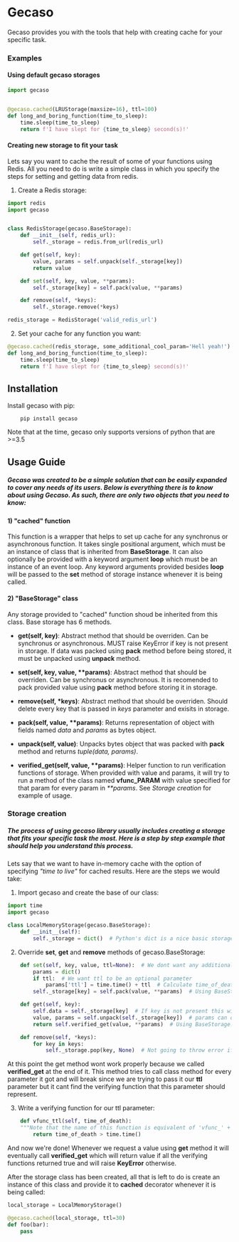 # Gecaso

Gecaso provides you with the tools that help with creating cache for your specific task.

### Examples

#### Using default gecaso storages
```python
import gecaso


@gecaso.cached(LRUStorage(maxsize=16), ttl=100)
def long_and_boring_function(time_to_sleep):
    time.sleep(time_to_sleep)
    return f'I have slept for {time_to_sleep} second(s)!'
```

#### Creating new storage to fit your task
Lets say you want to cache the result of some of your functions using Redis. All you need to do is write a simple class in which you specify the steps for setting and getting data from redis.

1) Create a Redis storage:
```python
import redis
import gecaso


class RedisStorage(gecaso.BaseStorage):
    def __init__(self, redis_url):
        self._storage = redis.from_url(redis_url)

    def get(self, key):
        value, params = self.unpack(self._storage[key])
        return value

    def set(self, key, value, **params):
        self._storage[key] = self.pack(value, **params)

    def remove(self, *keys):
        self._storage.remove(*keys)

redis_storage = RedisStorage('valid_redis_url')
```
2) Set your cache for any function you want:

```python
@gecaso.cached(redis_storage, some_additional_cool_param='Hell yeah!')
def long_and_boring_function(time_to_sleep):
    time.sleep(time_to_sleep)
    return f'I have slept for {time_to_sleep} second(s)!'
```

## Installation
Install gecaso with pip:
```
    pip install gecaso
```
Note that at the time, gecaso only supports versions of python that are >=3.5

## Usage Guide
##### Gecaso was created to be a simple solution that can be easily expanded to cover any needs of its users. Below is everything there is to know about using Gecaso. As such, there are only two objects that you need to know:

#### 1) "cached" function
This function is a wrapper that helps to set up cache for any synchronus or asynchronous function. It takes single positional argument, which must be an instance of class that is inherited from **BaseStorage**. It can also optionally be provided with a keyword argument **loop** which must be an instance of an event loop. Any keyword arguments provided besides **loop** will be passed to the **set** method of storage instance whenever it is being called.

#### 2) "BaseStorage" class
Any storage provided to "cached" function shoud be inherited from this class. Base storage has 6 methods.

* **get(self, key)**:  Abstract method that should be overriden. Can be synchronus or asynchronous. MUST raise KeyError if key is not present in storage. If data was packed using **pack** method before being stored, it must be unpacked using **unpack** method.

* **set(self, key, value, \*\*params)**: Abstract method that should be overriden. Can be synchronus or asynchronous. It is recomended to pack provided value using **pack** method before storing it in storage.

* **remove(self, \*keys)**: Abstract method that should be overriden. Should delete every key that is passed in *keys* parameter and exisits in storage.

* **pack(self, value, \*\*params)**: Returns representation of object with fields named *data* and *params* as bytes object.

* **unpack(self, value)**: Unpacks bytes object that was packed with **pack** method and returns *tuple(data, params)*.

* **verified_get(self, value, \*\*params)**: Helper function to run verification functions of storage. When provided with value and params, it will try to run a method of the class named **vfunc_PARAM** with value specified for that param for every param in *\*\*params*. See *Storage creation* for example of usage.


### Storage creation
##### The process of using gecaso library usually includes creating a storage that fits your specific task the most. Here is a step by step example that should help you understand this process.

Lets say that we want to have in-memory cache with the option of specifying *"time to live"* for cached results. Here are the steps we would take:

1) Import gecaso and create the base of our class:
```python
import time
import gecaso

class LocalMemoryStorage(gecaso.BaseStorage):
    def __init__(self):
        self._storage = dict()  # Python's dict is a nice basic storage of data
```

2) Override **set**, **get** and **remove** methods of gecaso.BaseStorage:
```python
    def set(self, key, value, ttl=None):  # We dont want any additional parameters besides time to live
        params = dict()
        if ttl:  # We want ttl to be an optional parameter
            params['ttl'] = time.time() + ttl  # Calculate time_of_death,after which result is considered invalid
        self._storage[key] = self.pack(value, **params)  # Using BaseStorage.pack method

    def get(self, key):
        self.data = self._storage[key]  # If key is not present this will raise KeyError
        value, params = self.unpack(self._storage[key])  # params can optionally contain ttl
        return self.verified_get(value, **params)  # Using BaseStorage.verified_get method to verify ttl

    def remove(self, *keys):
        for key in keys:
            self._storage.pop(key, None)  # Not going to throw error if some of the keys do not exists
```
At this point the get method wont work properly because we called **verified_get** at the end of it. This method tries to call class method for every parameter it got and will break since we are trying to pass it our **ttl** parameter but it cant find the verifying function that this parameter should represent.

3) Write a verifying function for our ttl parameter:
```python
    def vfunc_ttl(self, time_of_death):
    """Note that the name of this function is equivalent of 'vfunc_' + parameter_name """
        return time_of_death > time.time()
```

And now we're done! Whenever we request a value using **get** method it will eventually call **verified_get** which will return value if all the verifying functions returned true and will raise **KeyError** otherwise.

After the storage class has been created, all that is left to do is create an instance of this class and provide it to **cached** decorator whenever it is being called:

```python
local_storage = LocalMemoryStorage()

@gecaso.cached(local_storage, ttl=30)
def foo(bar):
    pass
```

